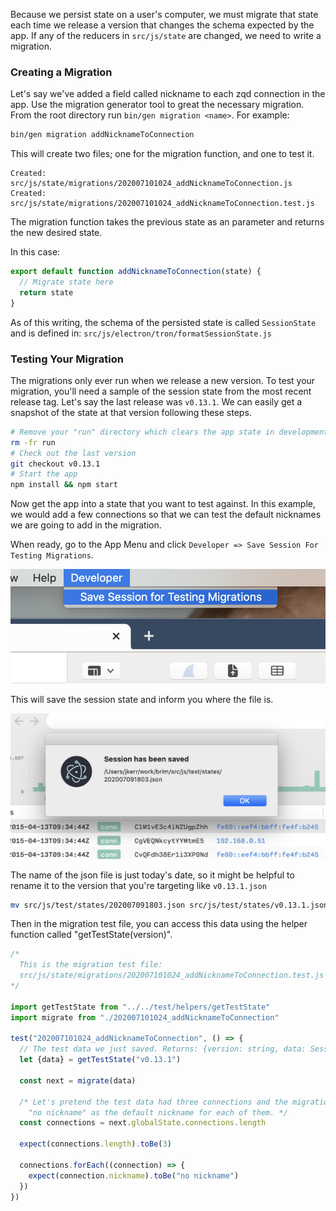 Because we persist state on a user's computer, we must migrate that state each time we release a version that changes the schema expected by the app. If any of the reducers in `src/js/state` are changed, we need to write a migration.

### Creating a Migration

Let's say we've added a field called nickname to each zqd connection in the app. Use the migration generator tool to great the necessary migration. From the root directory run `bin/gen migration <name>`. For example:

```bash
bin/gen migration addNicknameToConnection
```

This will create two files; one for the migration function, and one to test it.

```
Created: src/js/state/migrations/202007101024_addNicknameToConnection.js
Created: src/js/state/migrations/202007101024_addNicknameToConnection.test.js
```

The migration function takes the previous state as an parameter and returns the new desired state.

In this case:

```js
export default function addNicknameToConnection(state) {
  // Migrate state here
  return state
}
```

As of this writing, the schema of the persisted state is called `SessionState` and is defined in: `src/js/electron/tron/formatSessionState.js`

### Testing Your Migration

The migrations only ever run when we release a new version. To test your migration, you'll need a sample of the session state from the most recent release tag. Let's say the last release was `v0.13.1`. We can easily get a snapshot of the state at that version following these steps.

```bash
# Remove your "run" directory which clears the app state in development
rm -fr run
# Check out the last version
git checkout v0.13.1
# Start the app
npm install && npm start
```

Now get the app into a state that you want to test against. In this example, we would add a few connections so that we can test the default nicknames we are going to add in the migration.

When ready, go to the App Menu and click `Developer => Save Session For Testing Migrations`.

![Save Session Menu Item](media/save-session-menu-item.png)

This will save the session state and inform you where the file is.

![Session Saved Popup](media/session-saved-popup.png)

The name of the json file is just today's date, so it might be helpful to rename it to the version that you're targeting like `v0.13.1.json`

```bash
mv src/js/test/states/202007091803.json src/js/test/states/v0.13.1.json
```

Then in the migration test file, you can access this data using the helper function called "getTestState(version)".

```js
/*
  This is the migration test file:
  src/js/state/migrations/202007101024_addNicknameToConnection.test.js
*/

import getTestState from "../../test/helpers/getTestState"
import migrate from "./202007101024_addNicknameToConnection"

test("202007101024_addNicknameToConnection", () => {
  // The test data we just saved. Returns: {version: string, data: SessionState}
  let {data} = getTestState("v0.13.1")

  const next = migrate(data)

  /* Let's pretend the test data had three connections and the migration added
    "no nickname" as the default nickname for each of them. */
  const connections = next.globalState.connections.length

  expect(connections.length).toBe(3)

  connections.forEach((connection) => {
    expect(connection.nickname).toBe("no nickname")
  })
})
```
